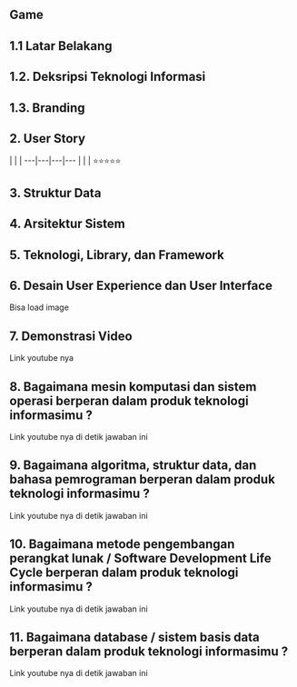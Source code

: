 ## Game

## 1.1 Latar Belakang


## 1.2. Deksripsi Teknologi Informasi


## 1.3. Branding



## 2. User Story

 |  |  | 
---|---|---|---
 |  |  | ⭐⭐⭐⭐⭐

## 3. Struktur Data



## 4. Arsitektur Sistem


## 5. Teknologi, Library, dan Framework



## 6. Desain User Experience dan User Interface

Bisa load image 


## 7. Demonstrasi Video

Link youtube nya

## 8. Bagaimana mesin komputasi dan sistem operasi berperan dalam produk teknologi informasimu ?

Link youtube nya di detik jawaban ini

## 9. Bagaimana algoritma, struktur data, dan bahasa pemrograman berperan dalam produk teknologi informasimu ?

Link youtube nya di detik jawaban ini

## 10. Bagaimana metode pengembangan perangkat lunak / Software Development Life Cycle berperan dalam produk teknologi informasimu ?

Link youtube nya di detik jawaban ini

## 11. Bagaimana database / sistem basis data berperan dalam produk teknologi informasimu ?

Link youtube nya di detik jawaban ini
